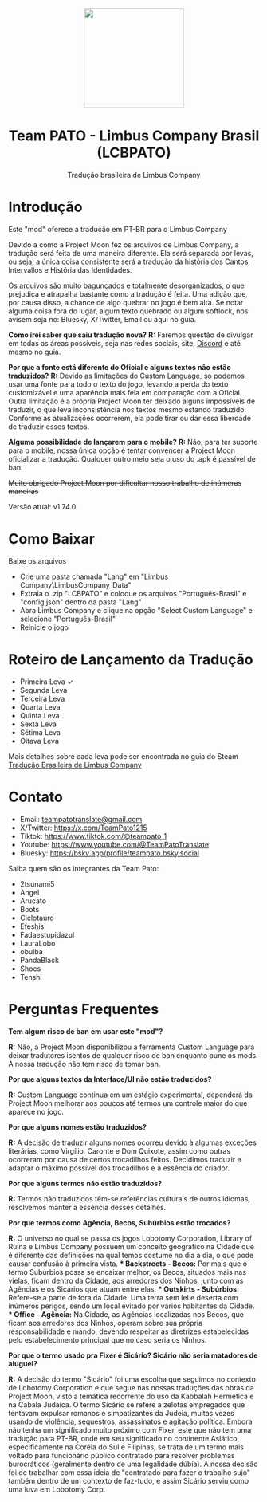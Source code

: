 <div align="center">
<img src="https://github.com/user-attachments/assets/0aa4ce11-2885-4328-8c0d-beeb0fa13169" width="200" height="200"/>

# Team PATO - Limbus Company Brasil (LCBPATO)
Tradução brasileira de Limbus Company
</div>

# Introdução

Este "mod" oferece a tradução em PT-BR para o Limbus Company

Devido a como a Project Moon fez os arquivos de Limbus Company, a tradução será feita de uma maneira diferente. Ela será separada por levas, ou seja, a única coisa consistente será a tradução da história dos Cantos, Intervallos e História das Identidades.

Os arquivos são muito bagunçados e totalmente desorganizados, o que prejudica e atrapalha bastante como a tradução é feita. Uma adição que, por causa disso, a chance de algo quebrar no jogo é bem alta. Se notar alguma coisa fora do lugar, algum texto quebrado ou algum softlock, nos avisem seja no: Bluesky, X/Twitter, Email ou aqui no guia.

__Como irei saber que saiu tradução nova?__
__R:__ Faremos questão de divulgar em todas as áreas possíveis, seja nas redes sociais, site, [Discord](https://discord.gg/G97Y6ESfzD) e até mesmo no guia.

__Por que a fonte está diferente do Oficial e alguns textos não estão traduzidos?__
__R:__ Devido as limitações do Custom Language, só podemos usar uma fonte para todo o texto do jogo, levando a perda do texto customizável e uma aparência mais feia em comparação com a Oficial. Outra limitação é a própria Project Moon ter deixado alguns impossíveis de traduzir, o que leva inconsistência nos textos mesmo estando traduzido. Conforme as atualizações ocorrerem, ela pode tirar ou dar essa liberdade de traduzir esses textos.

__Alguma possibilidade de lançarem para o mobile?__
__R:__ Não, para ter suporte para o mobile, nossa única opção é tentar convencer a Project Moon oficializar a tradução. Qualquer outro meio seja o uso do .apk é passível de ban.

<strike>Muito obrigado Project Moon por dificultar nosso trabalho de inúmeras maneiras</strike>

Versão atual: v1.74.0

# Como Baixar
Baixe os arquivos
- Crie uma pasta chamada "Lang" em "Limbus Company\LimbusCompany_Data"
- Extraia o .zip "LCBPATO" e coloque os arquivos "Português-Brasil" e "config.json" dentro da pasta "Lang"
- Abra Limbus Company e clique na opção "Select Custom Language" e selecione "Português-Brasil"
- Reinicie o jogo

# Roteiro de Lançamento da Tradução
- Primeira Leva <span>&#10003;</span> 
- Segunda Leva
- Terceira Leva
- Quarta Leva
- Quinta Leva
- Sexta Leva
- Sétima Leva
- Oitava Leva

Mais detalhes sobre cada leva pode ser encontrada no guia do Steam [Tradução Brasileira de Limbus Company](https://steamcommunity.com/sharedfiles/filedetails/?id=3457301591)
# Contato
- Email: teampatotranslate@gmail.com
- X/Twitter: https://x.com/TeamPato1215
- Tiktok: https://www.tiktok.com/@teampato_1
- Youtube: https://www.youtube.com/@TeamPatoTranslate
- Bluesky: https://bsky.app/profile/teampato.bsky.social

Saiba quem são os integrantes da Team Pato:
- 2tsunami5
- Angel
- Arucato
- Boots
- Ciclotauro
- Efeshis
- Fadaestupidazul
- LauraLobo
- obulba
- PandaBlack
- Shoes
- Tenshi

# Perguntas Frequentes
__Tem algum risco de ban em usar este "mod"?__

__R:__ Não, a Project Moon disponibilizou a ferramenta Custom Language para deixar tradutores isentos de qualquer risco de ban enquanto pune os mods. A nossa tradução não tem risco de tomar ban.

__Por que alguns textos da Interface/UI não estão traduzidos?__

__R:__ Custom Language continua em um estágio experimental, dependerá da Project Moon melhorar aos poucos até termos um controle maior do que aparece no jogo.

__Por que alguns nomes estão traduzidos?__

__R:__ A decisão de traduzir alguns nomes ocorreu devido à algumas exceções literárias, como Virgílio, Caronte e Dom Quixote, assim como outras ocorreram por causa de certos trocadilhos feitos. Decidimos traduzir e adaptar o máximo possível dos trocadilhos e a essência do criador.

__Por que alguns termos não estão traduzidos?__

__R:__ Termos não traduzidos têm-se referências culturais de outros idiomas, resolvemos manter a essência desses detalhes.

__Por que termos como Agência, Becos, Subúrbios estão trocados?__

__R:__ O universo no qual se passa os jogos Lobotomy Corporation, Library of Ruina e Limbus Company possuem um conceito geográfico na Cidade que é diferente das definições na qual temos costume no dia a dia, o que pode causar confusão à primeira vista.
__* Backstreets - Becos:__ Por mais que o termo Subúrbios possa se encaixar melhor, os Becos, situados mais nas vielas, ficam dentro da Cidade, aos arredores dos Ninhos, junto com as Agências e os Sicários que atuam entre elas.
__* Outskirts - Subúrbios:__ Refere-se a parte de fora da Cidade. Uma terra sem lei e deserta com inúmeros perigos, sendo um local evitado por vários habitantes da Cidade.
__* Office - Agência:__ Na Cidade, as Agências localizadas nos Becos, que ficam aos arredores dos Ninhos, operam sobre sua própria responsabilidade e mando, devendo respeitar as diretrizes estabelecidas pelo estabelecimento principal que no caso seria os Ninhos.

__Por que o termo usado pra Fixer é Sicário? Sicário não seria matadores de aluguel?__

__R:__ A decisão do termo "Sicário" foi uma escolha que seguimos no contexto de Lobotomy Corporation e que segue nas nossas traduções das obras da Project Moon, visto a temática recorrente do uso da Kabbalah Hermética e na Cabala Judaica.
O termo Sicário se refere a zelotas empregados que tentavam expulsar romanos e simpatizantes da Judeia, muitas vezes usando de violência, sequestros, assassinatos e agitação política. Embora não tenha um significado muito próximo com Fixer, este que não tem uma tradução para PT-BR, onde em seu significado no continente Asiático, especificamente na Coréia do Sul e Filipinas, se trata de um termo mais voltado para funcionário público contratado para resolver problemas burocráticos (geralmente dentro de uma legalidade dúbia). A nossa decisão foi de trabalhar com essa ideia de "contratado para fazer o trabalho sujo" também dentro de um contexto de faz-tudo, e assim Sicário serviu como uma luva em Lobotomy Corp.
